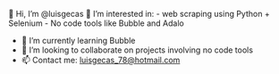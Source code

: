 👋 Hi, I’m @luisgecas
👀 I’m interested in:
      - web scraping using Python + Selenium
      - No code tools like Bubble and Adalo  
- 🌱 I’m currently learning Bubble
- 💞️ I’m looking to collaborate on projects involving no code tools
- 📫 Contact me: luisgecas_78@hotmail.com

<!---
luisgecas/luisgecas is a ✨ special ✨ repository because its `README.md` (this file) appears on your GitHub profile.
You can click the Preview link to take a look at your changes.
--->
